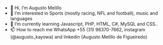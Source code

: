 - 👋 Hi, I’m Augusto Melillo
- 👀 I’m interested in Sports (mostly racing, NFL and football), music and languages
- 🌱 I’m currently learning Javascript, PHP, HTML, C#, MySQL and CSS..
- 📫 How to reach me WhatsApp +55 (31) 98370-7662, instagram (@augusto_kayowa) and linkedin (Augusto Melillo de Figueiredo)


